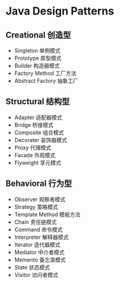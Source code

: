 #  Java Design Patterns

## Creational 创造型

- Singleton 单例模式
- Prototype 原型模式
- Builder 构造器模式
- Factory Method 工厂方法
- Abstract Factory 抽象工厂

## Structural 结构型

- Adapter 适配器模式
- Bridge 桥接模式
- Composite 组合模式
- Decorater 装饰器模式
- Proxy 代理模式
- Facade 外观模式
- Flyweight 享元模式

## Behavioral 行为型

- Observer 观察者模式
- Strategy 策略模式
- Template Method 模板方法
- Chain 责任链模式
- Command 命令模式
- Interpreter 解释器模式
- Iterator 迭代器模式
- Mediator 中介者模式
- Memento 备忘录模式
- State 状态模式
- Visitor 访问者模式